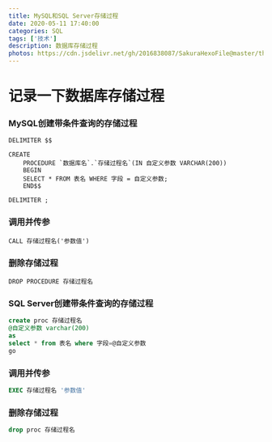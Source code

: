 ```yaml
---
title: MySQL和SQL Server存储过程
date: 2020-05-11 17:40:00
categories: SQL
tags: ['技术']
description: 数据库存储过程
photos: https://cdn.jsdelivr.net/gh/2016838087/SakuraHexoFile@master/themes/images/bg.jpg
---
```

# 记录一下数据库存储过程
<!-- more -->
### MySQL创建带条件查询的存储过程
```MySQL
DELIMITER $$

CREATE
    PROCEDURE `数据库名`.`存储过程名`(IN 自定义参数 VARCHAR(200))
    BEGIN
	SELECT * FROM 表名 WHERE 字段 = 自定义参数;
    END$$

DELIMITER ;
```
### 调用并传参
```MySQL
CALL 存储过程名('参数值')
```
### 删除存储过程
```MySQL
DROP PROCEDURE 存储过程名
```
### SQL Server创建带条件查询的存储过程
```SQL
create proc 存储过程名
@自定义参数 varchar(200)
as 
select * from 表名 where 字段=@自定义参数
go 
```
### 调用并传参
```SQL
EXEC 存储过程名 '参数值'
```
### 删除存储过程
```SQL
drop proc 存储过程名
```